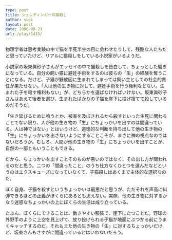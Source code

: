 ```yaml
---
type: post
title: シュレディンガーの猫殺し
author: sugi
layout: post
date: 2006-08-23
url: /play/1415/
---
```

物理学者は思考実験の中で猫を半死半生の目に会わせたりして、残酷な人たちだと思っていたけど、リアルに猫殺しをしている小説家がいるようだ。

小説家の坂東眞砂子さんがエッセイの中で猫殺しを告白して、ちょっとした騒ぎになっている。自分の飼い猫に避妊手術をするのは彼らの「生」の経験を奪うことになる。だけど、子猫が野放図に生まれてしまっては飼い主としての社会的責任が果たせない。「人は他の生き物に対して、避妊手術を行う権利などない。生まれた子を殺す権利もない」が、どちらかを選ばなければいけない。坂東眞砂子さんはあえて後者を選び、生まれたばかりの子猫を崖下に投げ捨てて殺しているのだそうだ。

「生き延びるために喰うとか、被害を及ぼされるから殺すといった生死に関わることでない限り、人が他の生き物の「生」にちょっかいを出すのは間違っている。人は神ではない」とはいうけど、道徳的な判断を持ち出して他の生き物の「生」にちょっかいを出さないようにすることこそが、まさに神の視点なのではないだろうか。むしろ、人間が他の生き物の「生」にちょっかいを出すことが、自然の一部ともいうこともできる。

だから、ちょっかいを出すことそのものが悪いのではなく、その出し方が問われるのだと思う。二つの「間違ったこと」のうち仕方なくひとつを選んだなどというのはエクスキューズになっていなくて、子猫殺しはあくまで主体的な選択なのだ。

ぼく自身、子猫を殺すというちょっかいは最悪だと思うが、ただそれを声高に糾弾できるほどの正義がぼくらにあるとも思えない。実際、他の生き物に対するかなり迷惑なちょっかいの上にぼくらの生活は成り立っている。

たぶん、ぼくらにできることは、動きやすい服装で、崖下にたつことだ。野球の外野手のように上空を見上げて、放り投げられる子猫が地面にぶつかる前にうまくキャッチするのだ。それもまた他の生き物の「生」に対するちょっかいだけど、坂東さんもさすがに間違っているとはいわないだろう。

